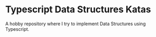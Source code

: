 # Typescript Data Structures Katas

A hobby repository where I try to implement Data Structures using Typescript. 
